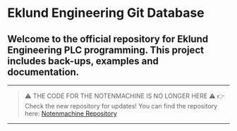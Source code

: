 # Eklund Engineering Git Database

## Welcome to the official repository for Eklund Engineering PLC programming. This project includes back-ups, examples and documentation.

---
>⚠️ THE CODE FOR THE NOTENMACHINE IS NO LONGER HERE ⚠️
>👉 Check the new repository for updates!
 You can find the repository here: [Notenmachine Repository](https://github.com/AlbertjanPieffers/Eklund_Engineering_Notenmachine/tree/main)

---
